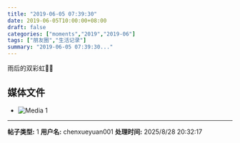 ```yaml
---
title: "2019-06-05 07:39:30"
date: 2019-06-05T10:00:00+08:00
draft: false
categories: ["moments","2019","2019-06"]
tags: ["朋友圈","生活记录"]
summary: "2019-06-05 07:39:30..."
---
```


雨后的双彩虹🌈🌈

## 媒体文件

- ![Media 1](/Moments/photos/2019-06-05/201906050739300.jpg)

---

**帖子类型:** 1
**用户名:** chenxueyuan001
**处理时间:** 2025/8/28 20:32:17